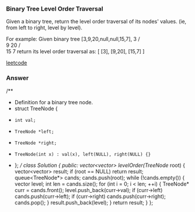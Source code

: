 ### Binary Tree Level Order Traversal
Given a binary tree, return the level order traversal of its nodes' values. (ie, from left to right, level by level).

For example:
Given binary tree [3,9,20,null,null,15,7],
    3
   / \
  9  20
    /  \
   15   7
return its level order traversal as:
[
  [3],
  [9,20],
  [15,7]
]

[leetcode](https://leetcode.com/problems/binary-tree-level-order-traversal/description/)

### Answer 

/**
 * Definition for a binary tree node.
 * struct TreeNode {
 *     int val;
 *     TreeNode *left;
 *     TreeNode *right;
 *     TreeNode(int x) : val(x), left(NULL), right(NULL) {}
 * };
 */
class Solution {
public:
    vector<vector<int>> levelOrder(TreeNode* root) {
        vector<vector<int>> result;
        if (root == NULL) return result;
        queue<TreeNode*> cands;
        cands.push(root);
        while (!cands.empty())
        {
            vector<int> level;
            int len = cands.size();
            for (int i = 0; i < len; ++i)
            {
                TreeNode* curr = cands.front();
                level.push_back(curr->val);
                if (curr->left) cands.push(curr->left);
                if (curr->right) cands.push(curr->right);
                cands.pop();
            }
            result.push_back(level);
        }
        return result;
    }
};